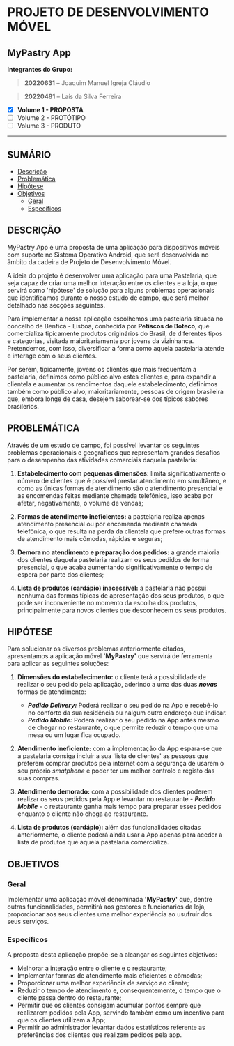 

# PROJETO DE DESENVOLVIMENTO MÓVEL

## MyPastry App

**Integrantes do Grupo:**

> **20220631** – Joaquim  Manuel Igreja Cláudio

> **20220481** – Laís da Silva Ferreira


- [x] **Volume 1 - PROPOSTA**
- [ ] Volume 2 - PROTÓTIPO
- [ ] Volume 3 - PRODUTO
___

## SUMÁRIO

- [Descrição](#descrição)
- [Problemática](#problemática)
- [Hipótese](#hipótese)
- [Objetivos](#objetivos)
  - [Geral](#geral)
  - [Específicos](#específicos)
 
## DESCRIÇÃO

MyPastry App é uma proposta de uma aplicação para dispositivos móveis com suporte no Sistema Operativo Android, que será desenvolvida no âmbito da cadeira de Projeto de Desenvolvimento Móvel.

A ideia do projeto é desenvolver uma aplicação para uma Pastelaria, que seja capaz de criar uma melhor interação entre os clientes e a loja, o que servirá como 'hipótese' de solução para alguns problemas operacionais que identificamos durante o nosso estudo de campo, que será melhor detalhado nas secções seguintes.

Para implementar a nossa aplicação escolhemos uma pastelaria situada no concelho de Benfica - Lisboa, conhecida por **Petiscos de Boteco**, que comercializa tipicamente produtos originários do Brasil, de diferentes tipos e categorias, visitada maioritariamente por jovens da vizinhança. Pretendemos, com isso, diversificar a forma como aquela pastelaria atende e interage com o seus clientes.

Por serem, tipicamente, jovens os clientes que mais frequentam a pastelaria, definimos como público alvo estes clientes e, para expandir a clientela e aumentar os rendimentos daquele estabelecimento, definimos também como público alvo, maioritariamente, pessoas de origem brasileira que, embora longe de casa, desejem saborear-se dos típicos sabores brasilerios.


## PROBLEMÁTICA

Através de um estudo de campo, foi possível levantar os seguintes problemas operacionais e geográficos que representam grandes desafios para o desempenho das atividades comerciais daquela pastelaria:

1. **Estabelecimento com pequenas dimensões:** limita significativamente o número de clientes que é possível prestar atendimento em simultâneo, e como as únicas formas de atendimento são o atendimento presencial e as encomendas feitas mediante chamada telefônica, isso acaba por afetar, negativamente, o volume de vendas;

2. **Formas de atendimento ineficientes:** a pastelaria realiza apenas atendimento presencial ou por encomenda mediante chamada telefônica, o que resulta na perda da clientela que prefere outras formas de atendimento mais cômodas, rápidas e seguras;

3. **Demora no atendimento e preparação dos pedidos:** a grande maioria dos clientes daquela pastelaria realizam os seus pedidos de forma presencial, o que acaba aumentando significativamente o tempo de espera por parte dos clientes;

4. **Lista de produtos (cardápio) inacessível:** a pastelaria não possui nenhuma das formas típicas de apresentação dos seus produtos, o que pode ser inconveniente no momento da escolha dos produtos, principalmente para novos clientes que desconhecem os seus produtos.


## HIPÓTESE

Para solucionar os diversos problemas anteriormente citados, apresentamos a aplicação móvel **'MyPastry'** que servirá de ferramenta para aplicar as seguintes soluções:

1. **Dimensões do estabelecimento:** o cliente terá a possibilidade de realizar o seu pedido pela aplicação, aderindo a uma das duas ***novas*** formas de atendimento:
   - ***Pedido Delivery:*** Poderá realizar o seu pedido na App e recebê-lo no conforto da sua residência ou nalgum outro endereço que indicar.
   - ***Pedido Mobile:*** Poderá realizar o seu pedido na App antes mesmo de chegar no restaurante, o que permite reduzir o tempo que uma mesa ou um lugar fica ocupado.
     
2. **Atendimento ineficiente:** com a implementação da App espara-se que a pastelaria consiga incluir a sua 'lista de clientes' as pessoas que preferem comprar produtos pela internet com a segurança de usarem o seu próprio *smatphone* e poder ter um melhor controlo e registo das suas compras.

3. **Atendimento demorado:** com a possibilidade dos clientes poderem realizar os seus pedidos pela App e levantar no restaurante - ***Pedido Mobile*** - o restaurante ganha mais tempo para preparar esses pedidos enquanto o cliente não chega ao restaurante.

4. **Lista de produtos (cardápio):** além das funcionalidades citadas anteriormente, o cliente poderá ainda usar a App apenas para aceder a lista de produtos que aquela pastelaria comercializa.
   

## OBJETIVOS

### Geral

Implementar uma aplicação móvel denominada **'MyPastry'** que, dentre outras funcionalidades, permitirá aos gestores e funcionarios da loja, proporcionar aos seus clientes uma melhor experiência ao usufruir dos seus serviços.

### Específicos

A proposta desta aplicação propõe-se a alcançar os seguintes objetivos:
- Melhorar a interação entre o cliente e o restaurante;
- Implementar formas de atendimento mais eficientes e cômodas;
- Proporcionar uma melhor experiência de serviço ao cliente;
- Reduzir o tempo de atendimento e, consequentemente, o tempo que o cliente passa dentro do restaurante;
- Permitir que os clientes consigam acumular pontos sempre que realizarem pedidos pela App, servindo também como um incentivo para que os clientes utilizem a App;
- Permitir ao administrador levantar dados estatísticos referente as preferências dos clientes que realizam pedidos pela app.
